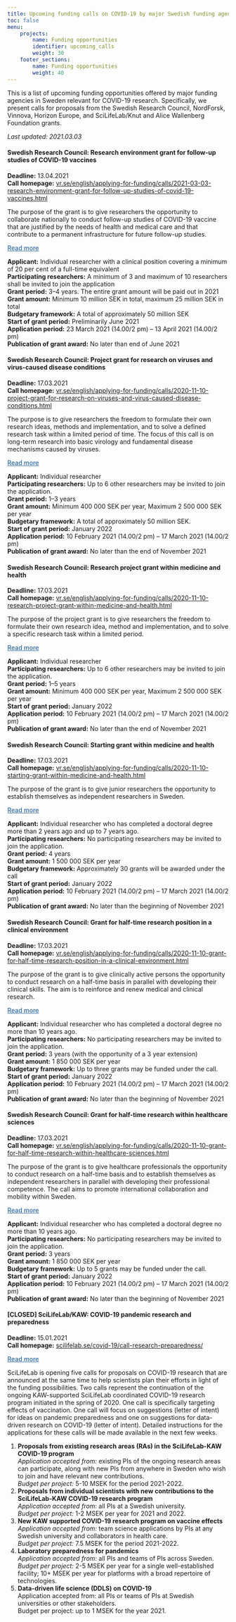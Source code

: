 ```yaml
---
title: Upcoming funding calls on COVID-19 by major Swedish funding agencies
toc: false
menu:
    projects:
        name: Funding opportunities
        identifier: upcoming_calls
        weight: 30
    footer_sections:
        name: Funding opportunities
        weight: 40
---
```

This is a list of upcoming funding opportunities offered by major funding agencies in Sweden relevant for COVID-19 research. Specifically, we present calls for proposals from the Swedish Research Council, NordForsk, Vinnova, Horizon Europe, and SciLifeLab/Knut and Alice Wallenberg Foundation grants.

<i>Last updated: 2021.03.03</i>

#### Swedish Research Council: Research environment grant for follow-up studies of COVID-19 vaccines
**Deadline:** 13.04.2021  
**Call homepage:** [vr.se/english/applying-for-funding/calls/2021-03-03-research-environment-grant-for-follow-up-studies-of-covid-19-vaccines.html](https://www.vr.se/english/applying-for-funding/calls/2021-03-03-research-environment-grant-for-follow-up-studies-of-covid-19-vaccines.html)

The purpose of the grant is to give researchers the opportunity to collaborate nationally to conduct follow-up studies of COVID-19 vaccine that are justified by the needs of health and medical care and that contribute to a permanent infrastructure for future follow-up studies.

<a class="btn" data-toggle="collapse" href="#vrdetails_vaccine" role="button" aria-expanded="false" aria-controls="vrdetails" style="color: rgba(46, 104, 165, 1); font-weight: 500">
  Read more <i class="fas fa-caret-down"></i></a>
<div class="collapse" id="vrdetails_vaccine">
  <div class="card card-body">

**Applicant:** Individual researcher with a clinical position covering a minimum of 20 per cent of a full-time equivalent  
**Participating researchers:** A minimum of 3 and maximum of 10 researchers shall be invited to join the application  
**Grant period:** 3–4 years. The entire grant amount will be paid out in 2021  
**Grant amount:** Minimum 10 million SEK in total, maximum 25 million SEK in total  
**Budgetary framework:** A total of approximately 50 million SEK  
**Start of grant period:** Preliminarily June 2021  
**Application period:** 23 March 2021 (14.00/2 pm) – 13 April 2021 (14.00/2 pm)  
**Publication of grant award:** No later than end of June 2021

</div>
</div>

#### Swedish Research Council: Project grant for research on viruses and virus-caused disease conditions
**Deadline:** 17.03.2021  
**Call homepage:** [vr.se/english/applying-for-funding/calls/2020-11-10-project-grant-for-research-on-viruses-and-virus-caused-disease-conditions.html](https://www.vr.se/english/applying-for-funding/calls/2020-11-10-project-grant-for-research-on-viruses-and-virus-caused-disease-conditions.html)

The purpose is to give researchers the freedom to formulate their own research ideas, methods and implementation, and to solve a defined research task within a limited period of time. The focus of this call is on long-term research into basic virology and fundamental disease mechanisms caused by viruses.

<a class="btn" data-toggle="collapse" href="#vrdetails" role="button" aria-expanded="false" aria-controls="vrdetails" style="color: rgba(46, 104, 165, 1); font-weight: 500">
  Read more <i class="fas fa-caret-down"></i></a>
<div class="collapse" id="vrdetails">
  <div class="card card-body">

**Applicant:** Individual researcher  
**Participating researchers:** Up to 6 other researchers may be invited to join the application.  
**Grant period:** 1–3 years  
**Grant amount:** Minimum 400 000 SEK per year, Maximum 2 500 000 SEK per year  
**Budgetary framework:** A total of approximately 50 million SEK.  
**Start of grant period:** January 2022  
**Application period:** 10 February 2021 (14.00/2 pm) – 17 March 2021 (14.00/2 pm)  
**Publication of grant award:** No later than the end of November 2021  

</div>
</div>

#### Swedish Research Council: Research project grant within medicine and health
**Deadline:** 17.03.2021  
**Call homepage:** [vr.se/english/applying-for-funding/calls/2020-11-10-research-project-grant-within-medicine-and-health.html](https://www.vr.se/english/applying-for-funding/calls/2020-11-10-research-project-grant-within-medicine-and-health.html)

The purpose of the project grant is to give researchers the freedom to formulate their own research idea, method and implementation, and to solve a specific research task within a limited period.

<a class="btn" data-toggle="collapse" href="#vrdetails_rpgwmh" role="button" aria-expanded="false" aria-controls="vrdetails" style="color: rgba(46, 104, 165, 1); font-weight: 500">
  Read more <i class="fas fa-caret-down"></i></a>
<div class="collapse" id="vrdetails_rpgwmh">
  <div class="card card-body">

**Applicant:** Individual researcher  
**Participating researchers:** Up to 6 other researchers may be invited to join the application.  
**Grant period:** 1–5 years  
**Grant amount:** Minimum 400 000 SEK per year, Maximum 2 500 000 SEK per year  
**Start of grant period:** January 2022  
**Application period:** 10 February 2021 (14.00/2 pm) – 17 March 2021 (14.00/2 pm)  
**Publication of grant award:** No later than the end of November 2021  

</div>
</div>

#### Swedish Research Council: Starting grant within medicine and health

**Deadline:** 17.03.2021  
**Call homepage:** [vr.se/english/applying-for-funding/calls/2020-11-10-starting-grant-within-medicine-and-health.html](https://www.vr.se/english/applying-for-funding/calls/2020-11-10-starting-grant-within-medicine-and-health.html)

The purpose of the grant is to give junior researchers the opportunity to establish themselves as independent researchers in Sweden.

<a class="btn" data-toggle="collapse" href="#vrdetails_sgwmh" role="button" aria-expanded="false" aria-controls="vrdetails" style="color: rgba(46, 104, 165, 1); font-weight: 500">
  Read more <i class="fas fa-caret-down"></i></a>
<div class="collapse" id="vrdetails_sgwmh">
  <div class="card card-body">

**Applicant:** Individual researcher who has completed a doctoral degree more than 2 years ago and up to 7 years ago.  
**Participating researchers:** No participating researchers may be invited to join the application.  
**Grant period:** 4 years  
**Grant amount:** 1 500 000 SEK per year  
**Budgetary framework:** Approximately 30 grants will be awarded under the call  
**Start of grant period:** January 2022  
**Application period:** 10 February 2021 (14.00/2 pm) – 17 March 2021 (14.00/2 pm)  
**Publication of grant award:** No later than the beginning of November 2021  

</div>
</div>

#### Swedish Research Council: Grant for half-time research position in a clinical environment

**Deadline:** 17.03.2021  
**Call homepage:** [vr.se/english/applying-for-funding/calls/2020-11-10-grant-for-half-time-research-position-in-a-clinical-environment.html](https://www.vr.se/english/applying-for-funding/calls/2020-11-10-grant-for-half-time-research-position-in-a-clinical-environment.html)

The purpose of the grant is to give clinically active persons the opportunity to conduct research on a half-time basis in parallel with developing their clinical skills. The aim is to reinforce and renew medical and clinical research.

<a class="btn" data-toggle="collapse" href="#vrdetails_ghtrpce" role="button" aria-expanded="false" aria-controls="vrdetails" style="color: rgba(46, 104, 165, 1); font-weight: 500">
  Read more <i class="fas fa-caret-down"></i></a>
<div class="collapse" id="vrdetails_ghtrpce">
  <div class="card card-body">

**Applicant:** Individual researcher who has completed a doctoral degree no more than 10 years ago.  
**Participating researchers:** No participating researchers may be invited to join the application.  
**Grant period:** 3 years (with the opportunity of a 3 year extension)  
**Grant amount:** 1 850 000 SEK per year  
**Budgetary framework:** Up to three grants may be funded under the call.  
**Start of grant period:** January 2022  
**Application period:** 10 February 2021 (14.00/2 pm) – 17 March 2021 (14.00/2 pm)  
**Publication of grant award:** No later than the beginning of November 2021  

</div>
</div>

#### Swedish Research Council: Grant for half-time research within healthcare sciences

**Deadline:** 17.03.2021  
**Call homepage:** [vr.se/english/applying-for-funding/calls/2020-11-10-grant-for-half-time-research-within-healthcare-sciences.html](https://www.vr.se/english/applying-for-funding/calls/2020-11-10-grant-for-half-time-research-within-healthcare-sciences.html)

The purpose of the grant is to give healthcare professionals the opportunity to conduct research on a half-time basis and to establish themselves as independent researchers in parallel with developing their professional competence. The call aims to promote international collaboration and mobility within Sweden.

<a class="btn" data-toggle="collapse" href="#vrdetails_ghtrwhs" role="button" aria-expanded="false" aria-controls="vrdetails" style="color: rgba(46, 104, 165, 1); font-weight: 500">
  Read more <i class="fas fa-caret-down"></i></a>
<div class="collapse" id="vrdetails_ghtrwhs">
  <div class="card card-body">

**Applicant:** Individual researcher who has completed a doctoral degree no more than 10 years ago.  
**Participating researchers:** No participating researchers may be invited to join the application.  
**Grant period:** 3 years  
**Grant amount:** 1 850 000 SEK per year  
**Budgetary framework:** Up to 5 grants may be funded under the call.  
**Start of grant period:** January 2022  
**Application period:** 10 February 2021 (14.00/2 pm) – 17 March 2021 (14.00/2 pm)  
**Publication of grant award:** No later than the beginning of November 2021  

</div>
</div>

#### [CLOSED] SciLifeLab/KAW: COVID-19 pandemic research and preparedness
**Deadline:** 15.01.2021  
**Call homepage:** [scilifelab.se/covid-19/call-research-preparedness/](https://www.scilifelab.se/covid-19/call-research-preparedness/)

  <a class="btn " data-toggle="collapse" href="#sllkawdetails" role="button" aria-expanded="false" aria-controls="sllkawdetails" style="color: rgba(46, 104, 165, 1); font-weight: 500">
    Read more <i class="fas fa-caret-down"></i></a>
  <div class="collapse" id="sllkawdetails">
    <div class="card card-body">

SciLifeLab is opening five calls for proposals on COVID-19 research that are announced at the same time to help scientists plan their efforts in light of the funding possibilities. Two calls represent the continuation of the ongoing KAW-supported SciLifeLab coordinated COVID-19 research program initiated in the spring of 2020. One call is specifically targeting effects of vaccination. One call will focus on suggestions (letter of intent) for ideas on pandemic preparedness and one on suggestions for data-driven research on COVID-19 (letter of intent). Detailed instructions for the applications for these calls will be made available in the next few weeks.

1. **Proposals from existing research areas (RAs) in the SciLifeLab-KAW COVID-19 program**  
*Application accepted from:* existing PIs of the ongoing research areas can participate, along with new PIs from anywhere in Sweden who wish to join and have relevant new contributions.  
*Budget per project:* 5-10 MSEK for the period 2021-2022.
2. **Proposals from individual scientists with new contributions to the SciLifeLab-KAW COVID-19 research program**  
*Application accepted from:* all PIs at a Swedish university.  
*Budget per project:* 1-2 MSEK per year for 2021 and 2022.
3. **New KAW supported COVID-19 research program on vaccine effects**  
*Application accepted from:* team science applications by PIs at any Swedish university and collaborators in health care.  
*Budget per project:* 7.5 MSEK for the period 2021-2022.
4. **Laboratory preparedness for pandemics**  
*Application accepted from:* all PIs and teams of PIs across Sweden.  
*Budget per project:* 2-5 MSEK per year for a single well-established facility; 10+ MSEK per year for platforms with a broad repertoire of technologies.
5. **Data-driven life science (DDLS) on COVID-19**  
Application accepted from: all PIs or teams of PIs at Swedish universities or other stakeholders.  
Budget per project: up to 1 MSEK for the year 2021.

</div>
</div>
